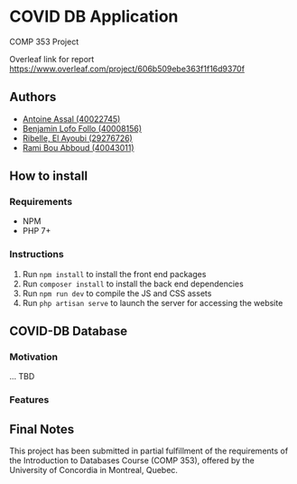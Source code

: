# COVID DB Application
COMP 353 Project

Overleaf link for report https://www.overleaf.com/project/606b509ebe363f1f16d9370f
## Authors

- [Antoine Assal (40022745)](https://github.com/AntoineAssal)
- [Benjamin Lofo Follo (40008156)](https://github.com/lamungu)
- [Ribelle, El Ayoubi (29276726)](https://github.com/bellecoder)
- [Rami Bou Abboud (40043011)](https://github.com/Makaveliunit) 

## How to install

### Requirements
- NPM
- PHP 7+

### Instructions

1. Run `npm install` to install the front end packages
2. Run `composer install` to install the back end dependencies
3. Run `npm run dev` to compile the JS and CSS assets
4. Run `php artisan serve` to launch the server for accessing the website

## COVID-DB Database

### Motivation

... TBD

### Features

## Final Notes

This project has been submitted in partial fulfillment of the requirements of the Introduction to Databases Course (COMP 353), offered by the University of Concordia in Montreal, Quebec.


